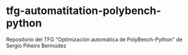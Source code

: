 # tfg-automatitation-polybench-python
Repositorio del TFG "Optimización automática de PolyBench-Python" de Sergio Piñeiro Bermúdez
